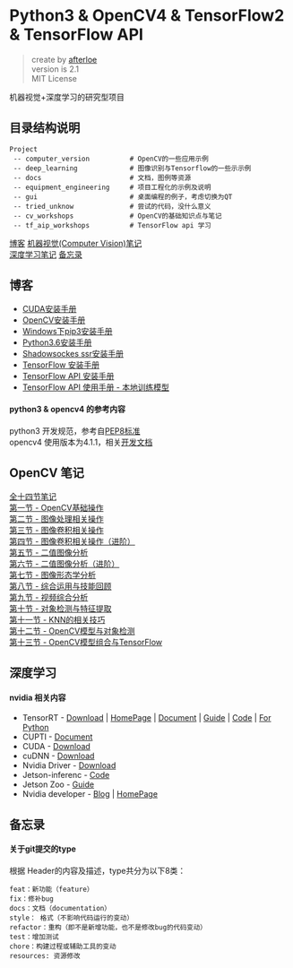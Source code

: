 Python3 & OpenCV4 & TensorFlow2 & TensorFlow API
===

> create by [afterloe](605728727@qq.com)  
> version is 2.1  
> MIT License    

机器视觉+深度学习的研究型项目

## 目录结构说明
```
Project
 -- computer_version          # OpenCV的一些应用示例
 -- deep_learning             # 图像识别与Tensorflow的一些示示例
 -- docs                      # 文档，图例等资源
 -- equipment_engineering     # 项目工程化的示例及说明
 -- gui                       # 桌面编程的例子，考虑切换为QT
 -- tried_unknow              # 尝试的代码，没什么意义
 -- cv_workshops              # OpenCV的基础知识点与笔记
 -- tf_aip_workshops          # TensorFlow api 学习
```

<a href="blog">博客</a>
<a href="#note">机器视觉(Computer Vision)笔记</a>  
<a href="#deeplearn">深度学习笔记</a>
<a href="#backup">备忘录</a>  

## 博客
 - [CUDA安装手册](./docs/CUDA_Install_Guide.md)
 - [OpenCV安装手册](./docs/CV_Install_Gudie.md)
 - [Windows下pip3安装手册](./docs/PIP_On_Windows_Install_Guide.md)
 - [Python3.6安装手册](./docs/Python36_Install_Guide.md)
 - [Shadowsockes ssr安装手册](./docs/Shadowsocks_Install_Guide.md)
 - [TensorFlow 安装手册](./docs/TensorFlow_Install_Gudie.md)
 - [TensorFlow API 安装手册](./docs/TensorFlow_API_Install_Guide.md)
 - [TensorFlow API 使用手册 - 本地训练模型](./docs/TensorFlow_API_Run_Local_Guide.md)

#### python3 & opencv4 的参考内容
python3 开发规范，参考自[PEP8标准](https://www.cnblogs.com/rrh4869/p/11177785.html)  
opencv4 使用版本为4.1.1，相关[开发文档](https://docs.opencv.org/4.1.1/)

## <a id="note">OpenCV 笔记</a>

[全十四节笔记](./workshops/SUMMARY.md)  
[第一节 - OpenCV基础操作](./workshops/1-day/summary.md)  
[第二节 - 图像处理相关操作](./workshops/2-day/summary.md)      
[第三节 - 图像卷积相关操作](./workshops/3-day/summary.md)  
[第四节 - 图像卷积相关操作（进阶）](./workshops/4-day/summary.md)  
[第五节 - 二值图像分析](./workshops/5-day/summary.md)  
[第六节 - 二值图像分析（进阶）](./workshops/6-day/summary.md)  
[第七节 - 图像形态学分析](./workshops/7-day/summary.md)    
[第八节 - 综合运用与技能回顾](./workshops/8-day/summary.md)  
[第九节 - 视频综合分析](./workshops/9-section/summary.md)  
[第十节 - 对象检测与特征提取](./workshops/10-section/summary.md)  
[第十一节 - KNN的相关技巧](./workshops/11-section/summary.md)  
[第十二节 - OpenCV模型与对象检测](./workshops/12-section/summary.md)  
[第十三节 - OpenCV模型组合与TensorFlow](./workshops/13-section/summary.md)  


## <a name="deeplearn">深度学习</a>


#### nvidia 相关内容

* TensorRT - [Download](https://developer.nvidia.com/rdp/form/tensorrt-7-survey)  | [HomePage](https://developer.nvidia.com/tensorrt) | [Document](https://docs.nvidia.com/deeplearning/sdk/tensorrt-archived/index.html) | [Guide](https://docs.nvidia.com/deeplearning/sdk/tensorrt-install-guide/index.html#overview) | [Code](https://github.com/NVIDIA/TensorRT) | [For Python](https://docs.nvidia.com/deeplearning/sdk/tensorrt-developer-guide/index.html#importing_trt_python)
* CUPTI - [Document](https://docs.nvidia.com/cupti/Cupti/index.html)
* CUDA - [Download](https://developer.nvidia.com/cuda-10.1-download-archive-base?target_os=Windows&target_arch=x86_64&target_version=10&target_type=exelocal)
* cuDNN - [Download](https://developer.nvidia.com/rdp/cudnn-download)
* Nvidia Driver - [Download](https://www.nvidia.com/download/index.aspx?lang=en-us)
* Jetson-inferenc - [Code](https://github.com/dusty-nv/jetson-inference)
* Jetson Zoo - [Guide](https://elinux.org/Jetson_Zoo)
* Nvidia developer - [Blog](https://devblogs.nvidia.com/speed-up-inference-tensorrt/) | [HomePage](https://developer.nvidia.com/)


## <a name="backup">备忘录</a>

#### 关于git提交的type
根据 Header的内容及描述，type共分为以下8类：
```
feat：新功能（feature）
fix：修补bug
docs：文档（documentation）
style： 格式（不影响代码运行的变动）
refactor：重构（即不是新增功能，也不是修改bug的代码变动）
test：增加测试
chore：构建过程或辅助工具的变动
resources: 资源修改
```
